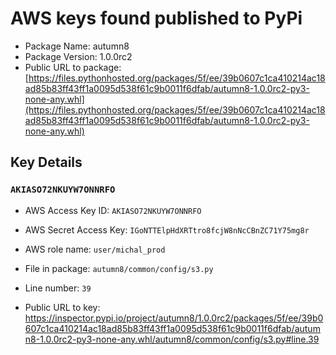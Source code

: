 # AWS keys found published to PyPi

* Package Name: autumn8
* Package Version: 1.0.0rc2
* Public URL to package: [https://files.pythonhosted.org/packages/5f/ee/39b0607c1ca410214ac18ad85b83ff43ff1a0095d538f61c9b0011f6dfab/autumn8-1.0.0rc2-py3-none-any.whl](https://files.pythonhosted.org/packages/5f/ee/39b0607c1ca410214ac18ad85b83ff43ff1a0095d538f61c9b0011f6dfab/autumn8-1.0.0rc2-py3-none-any.whl)

## Key Details

### `AKIASO72NKUYW7ONNRFO`

* AWS Access Key ID: `AKIASO72NKUYW7ONNRFO`
* AWS Secret Access Key: `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` 
* AWS role name: `user/michal_prod`
* File in package: `autumn8/common/config/s3.py`
* Line number: `39`

* Public URL to key: https://inspector.pypi.io/project/autumn8/1.0.0rc2/packages/5f/ee/39b0607c1ca410214ac18ad85b83ff43ff1a0095d538f61c9b0011f6dfab/autumn8-1.0.0rc2-py3-none-any.whl/autumn8/common/config/s3.py#line.39


